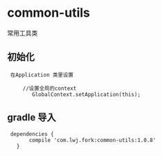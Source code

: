 # common-utils
常用工具类
## 初始化
     在Application 类里设置
     
         //设置全局的context
            GlobalContext.setApplication(this);
            
## gradle 导入

     dependencies {
           compile 'com.lwj.fork:common-utils:1.0.8'
       }
